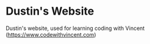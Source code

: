 # Dustin's Website

Dustin's website, used for learning coding with Vincent (https://www.codewithvincent.com)